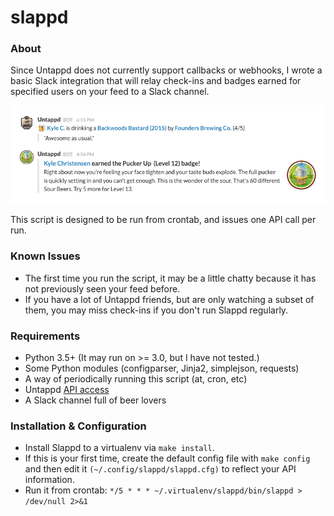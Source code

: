 # slappd

### About

Since Untappd does not currently support callbacks or webhooks, I wrote a basic
Slack integration that will relay check-ins and badges earned for specified users
on your feed to a Slack channel.

![Screenshot](screenshot.png)

This script is designed to be run from crontab, and issues one API call per run.

### Known Issues

* The first time you run the script, it may be a little chatty because it has
  not previously seen your feed before.
* If you have a lot of Untappd friends, but are only watching a subset of them,
  you may miss check-ins if you don't run Slappd regularly.

### Requirements

* Python 3.5+ (It may run on >= 3.0, but I have not tested.)
* Some Python modules (configparser, Jinja2, simplejson, requests)
* A way of periodically running this script (at, cron, etc)
* Untappd [API access](https://untappd.com/api/register?register=new)
* A Slack channel full of beer lovers

### Installation & Configuration

* Install Slappd to a virtualenv via `make install`.
* If this is your first time, create the default config file with `make config`
  and then edit it `(~/.config/slappd/slappd.cfg)` to reflect your API information.
* Run it from crontab: `*/5 * * * ~/.virtualenv/slappd/bin/slappd > /dev/null 2>&1`

